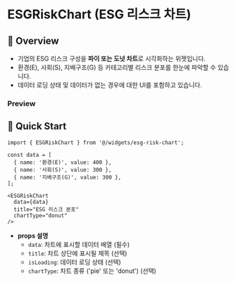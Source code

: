 # ESGRiskChart (ESG 리스크 차트)

## 📖 Overview
- 기업의 ESG 리스크 구성을 **파이 또는 도넛 차트**로 시각화하는 위젯입니다.
- 환경(E), 사회(S), 지배구조(G) 등 카테고리별 리스크 분포를 한눈에 파악할 수 있습니다.
- 데이터 로딩 상태 및 데이터가 없는 경우에 대한 UI를 포함하고 있습니다.

### Preview
<!-- 실제 스크린샷은 docs/screenshot.png 등에 추가 후 아래 경로로 삽입하세요. -->
<!-- ![Widget Screenshot](./docs/screenshot.png) -->

## 🚀 Quick Start

```tsx
import { ESGRiskChart } from '@/widgets/esg-risk-chart';

const data = [
  { name: '환경(E)', value: 400 },
  { name: '사회(S)', value: 300 },
  { name: '지배구조(G)', value: 300 },
];

<ESGRiskChart
  data={data}
  title="ESG 리스크 분포"
  chartType="donut"
/>
```

- **props 설명**
  - `data`: 차트에 표시할 데이터 배열 (필수)
  - `title`: 차트 상단에 표시될 제목 (선택)
  - `isLoading`: 데이터 로딩 상태 (선택)
  - `chartType`: 차트 종류 ('pie' 또는 'donut') (선택) 